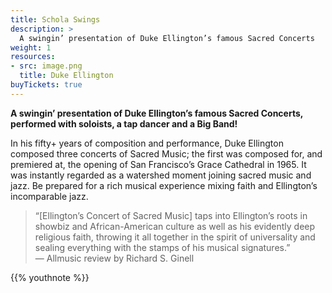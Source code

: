 ```yaml
---
title: Schola Swings
description: >
  A swingin’ presentation of Duke Ellington’s famous Sacred Concerts
weight: 1
resources:
- src: image.png
  title: Duke Ellington
buyTickets: true
---
```


**A swingin’ presentation of Duke Ellington’s famous Sacred Concerts,
performed with soloists, a tap dancer and a Big Band!**

In his fifty+ years of composition and performance, Duke Ellington composed
three concerts of Sacred Music; the first was composed for, and premiered
at, the opening of San Francisco’s Grace Cathedral in 1965. It was instantly
regarded as a watershed moment joining sacred music and jazz. Be prepared
for a rich musical experience mixing faith and Ellington’s incomparable jazz.

> “[Ellington’s Concert of Sacred Music] taps into Ellington’s roots in showbiz
> and African-American culture as well as his evidently deep religious faith,
> throwing it all together in the spirit of universality and sealing everything
> with the stamps of his musical signatures.”  
>— Allmusic review by Richard S. Ginell

{{% youthnote %}}
